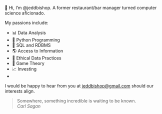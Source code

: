 👋 Hi, I’m @jeddbishop. A former restaurant/bar manager turned computer science aficionado.

My passions include:
- 📊 Data Analysis
- 🐍 Python Programming
- 📅 SQL and RDBMS
- 🌎 Access to Information
- 🧹 Ethical Data Practices
- 🎲 Game Theory
- 📈 Investing
- 
I would be happy to hear from you at jeddbishop@gmail.com should our interests align.

> Somewhere, something incredible is waiting to be known.  
> *Carl Sagan*

